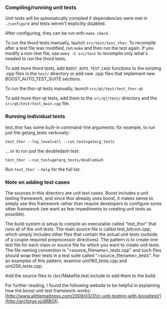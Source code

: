 ### Compiling/running unit tests

Unit tests will be automatically compiled if dependencies were met in `./configure`
and tests weren't explicitly disabled.

After configuring, they can be run with `make check`.

To run the thord tests manually, launch `src/test/test_thor`. To recompile
after a test file was modified, run `make` and then run the test again. If you
modify a non-test file, use `make -C src/test` to recompile only what's needed
to run the thord tests.

To add more thord tests, add `BOOST_AUTO_TEST_CASE` functions to the existing
.cpp files in the `test/` directory or add new .cpp files that
implement new BOOST_AUTO_TEST_SUITE sections.

To run the thor-qt tests manually, launch `src/qt/test/test_thor-qt`

To add more thor-qt tests, add them to the `src/qt/test/` directory and
the `src/qt/test/test_main.cpp` file.

### Running individual tests

test_thor has some built-in command-line arguments; for
example, to run just the getarg_tests verbosely:

    test_thor --log_level=all --run_test=getarg_tests

... or to run just the doubledash test:

    test_thor --run_test=getarg_tests/doubledash

Run `test_thor --help` for the full list.

### Note on adding test cases

The sources in this directory are unit test cases.  Boost includes a
unit testing framework, and since thor already uses boost, it makes
sense to simply use this framework rather than require developers to
configure some other framework (we want as few impediments to creating
unit tests as possible).

The build system is setup to compile an executable called "test_thor"
that runs all of the unit tests.  The main source file is called
test_bitcoin.cpp, which simply includes other files that contain the
actual unit tests (outside of a couple required preprocessor
directives).  The pattern is to create one test file for each class or
source file for which you want to create unit tests.  The file naming
convention is "<source_filename>_tests.cpp" and such files should wrap
their tests in a test suite called "<source_filename>_tests".  For an
examples of this pattern, examine uint160_tests.cpp and
uint256_tests.cpp.

Add the source files to /src/Makefile.test.include to add them to the build.

For further reading, I found the following website to be helpful in
explaining how the boost unit test framework works:
[http://www.alittlemadness.com/2009/03/31/c-unit-testing-with-boosttest/](http://arcforge.is/dRBGf).

